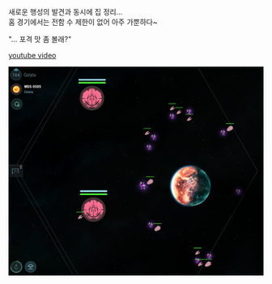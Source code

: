 새로운 행성의 발견과 동시에 집 정리...  
홈 경기에서는 전함 수 제한이 없어 아주 가뿐하다~  

"... 포격 맛 좀 볼래?"  

[youtube video](https://www.youtube.com/watch?v=hoBCpJ7jJRs)  

![](../assets/20210107_Discover_Planet_Opal.png)  
